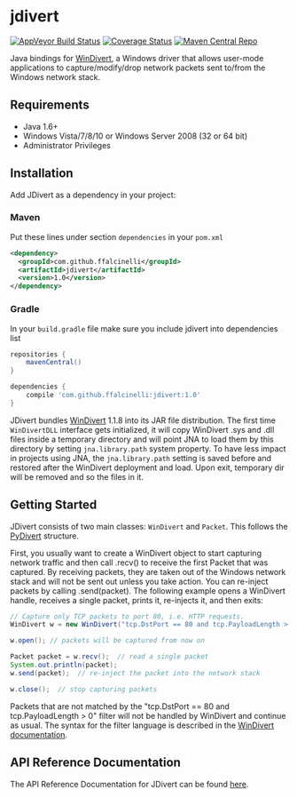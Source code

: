# jdivert

[![AppVeyor Build Status](https://img.shields.io/appveyor/ci/ffalcinelli/jdivert/master.svg)](https://ci.appveyor.com/project/ffalcinelli/jdivert) [![Coverage Status](https://img.shields.io/codecov/c/github/ffalcinelli/jdivert/master.svg)](https://codecov.io/github/ffalcinelli/jdivert) [![Maven Central Repo](https://img.shields.io/maven-central/v/com.github.ffalcinelli/jdivert.svg)](https://search.maven.org/#artifactdetails%7Ccom.github.ffalcinelli%7Cjdivert%7C1.0%7Cjar)

Java bindings for [WinDivert](https://reqrypt.org/windivert.html), a Windows driver that allows user-mode applications to capture/modify/drop network packets sent to/from the Windows network stack.

## Requirements

- Java 1.6+
- Windows Vista/7/8/10 or Windows Server 2008 (32 or 64 bit)
- Administrator Privileges

## Installation

Add JDivert as a dependency in your project:

### Maven

Put these lines under section `dependencies` in your `pom.xml`

```xml
<dependency>
  <groupId>com.github.ffalcinelli</groupId>
  <artifactId>jdivert</artifactId>
  <version>1.0</version>
</dependency>
```

### Gradle

In your `build.gradle` file make sure you include jdivert into dependencies list

```groovy
repositories {
    mavenCentral()
}

dependencies {
    compile 'com.github.ffalcinelli:jdivert:1.0'
}
```

JDivert bundles [WinDivert](https://reqrypt.org/windivert.html) 1.1.8 into its JAR file distribution. The first time
`WinDivertDLL` interface gets initialized, it will copy WinDivert .sys and .dll files inside a temporary directory and will point JNA to
load them by this directory by setting `jna.library.path` system property.
To have less impact in projects using JNA, the `jna.library.path` setting is saved before and restored after the WinDivert deployment and load.
Upon exit, temporary dir will be removed and so the files in it.


## Getting Started

JDivert consists of two main classes: `WinDivert` and
`Packet`. This follows the [PyDivert](https://github.com/ffalcinelli/pydivert) structure.

First, you usually want to create a WinDivert object to start capturing network traffic and then call .recv() to receive the first Packet that was captured.
By receiving packets, they are taken out of the Windows network stack and will not be sent out unless you take action. You can re-inject packets by calling .send(packet). The following example opens a WinDivert handle, receives a single packet, prints it, re-injects it, and then exits:

```java
// Capture only TCP packets to port 80, i.e. HTTP requests.
WinDivert w = new WinDivert("tcp.DstPort == 80 and tcp.PayloadLength > 0");

w.open(); // packets will be captured from now on

Packet packet = w.recv();  // read a single packet
System.out.println(packet);
w.send(packet);  // re-inject the packet into the network stack

w.close();  // stop capturing packets
```

Packets that are not matched by the "tcp.DstPort == 80 and tcp.PayloadLength > 0" filter will not be handled by WinDivert and continue as usual. The syntax for the filter language is described in the [WinDivert documentation](https://reqrypt.org/windivert-doc.html#filter_language).

## API Reference Documentation

The API Reference Documentation for JDivert can be found [here](https://ffalcinelli.github.io/jdivert).